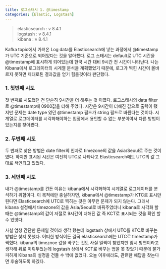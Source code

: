 ```yaml
---
title: 로그스태시 1. @timestamp
categories: [Elastic, Logstash]
---
```


> elasticsearch : v 8.4.1   \
> logstash : v 8.4.1    \
> kibana : v 8.4.1

Kafka topic에서 가져온 Log data를 Elasticsearch에 넣는 과정에서 @timestamp가 UTC 기준으로 되어있다는 것을 알아챘다.
로그 스태시는 default로 UTC 시간을 @timestamp에 표시하게 되어있는데 한국 시간 대비 9시간 전 시간이 나타난다.
나는 Kibana에서 로그데이터의 시계열 분석을 계획했었기 때문에, 로그가 찍힌 시간이 올바르지 못하면 제대로된 결과값을 얻기 힘들것이라 판단했다.

### 1. 첫번째 시도
 첫 번째로 시도했던 건 단순히 9시간을 더 해주는 것 이였다. 로그스태시의 data filter로 @timestamp에 0900값을 더해 주었다.
시간은 9시간이 더해진 값으로 출력이 됐지만 문제는 date type 였던 @timestamp 필드가 string 필드로 바뀐다는 것이다.
시계열로 로그데이터를 시각화해야하는 입장에서 용인할 수 없는 부분이여서 다른 방법이 있는지를 찾아봤다.

### 2. 두번째 시도
 두 번째로 찾은 방법은 date filter의 인자로 timezone의 값을 Asia/Seoul로 주는 것이였다.
하지만 표시된 시간은 여전히 UTC로 나타나고 Elasticsearch에도 UTC의 값 그대로 색인되고 있었다.

### 3. 세번째 시도
 내가 @timestamp를 건든 이유는 kibana에서 시각화하여 시계열로 로그데이터를 분석하기 위함이다.
이 목적에만 충실하자면, kibana에서 @timestamp가 KTC로 표시만 된다면 Elasticsearch에 UTC로 찍히는 것은 아무런 문제가 되지 않는다.
그래서 kibana 설정에서 timezone의 값을 Asia/Seoul로 바꿔주었더니 kibana로 시각화 할때는 @timestamp의 값이 저절로 9시간이 더해진 값 즉 KCT로 표시되는 것을 확인 할 수 있엇다.


사실 엄청 간단한 문제일 것이라 생각 했는데 logstash 상에서 UTC를 KTC로 바꾸는 방법은 찾지 못했다. 어떠한 방식이든 결국 elasticsearch에는 UTC로 timestamp가 찍혔다.
kibana의 timeznoe 값을 바꾸는 것도 사실 일찍이 찾았지만 임시 방편이라고 생각해 뒤로 미뤄두었는데
logstash 상에서 KCT로 바꾸는 법을 못 찾았기 때문에 불가피하게 Kibana의 설정을 건들 수 밖에 없었다.
오늘 이후에라도, 관련한 해답을 찾는다면 후술하도록 하겠다.

